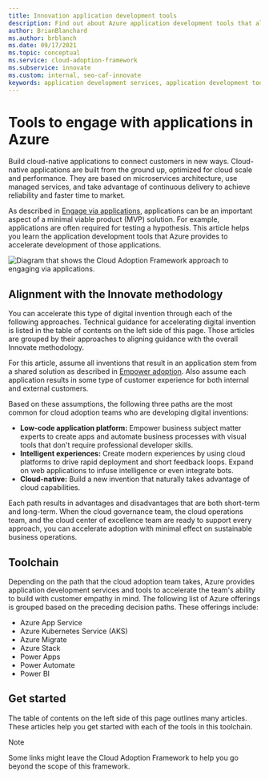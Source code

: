 ```yaml
---
title: Innovation application development tools
description: Find out about Azure application development tools that align to the Innovate methodology of the Cloud Adoption Framework.
author: BrianBlanchard
ms.author: brblanch
ms.date: 09/17/2021
ms.topic: conceptual
ms.service: cloud-adoption-framework
ms.subservice: innovate
ms.custom: internal, seo-caf-innovate
keywords: application development services, application development tools, innovation methodologies
---
```


# Tools to engage with applications in Azure

Build cloud-native applications to connect customers in new ways. Cloud-native applications are built from the ground up, optimized for cloud scale and performance. They are based on microservices architecture, use managed services, and take advantage of continuous delivery to achieve reliability and faster time to market.

As described in [Engage via applications](../considerations/apps.md), applications can be an important aspect of a minimal viable product (MVP) solution. For example, applications are often required for testing a hypothesis. This article helps you learn the application development tools that Azure provides to accelerate development of those applications.

![Diagram that shows the Cloud Adoption Framework approach to engaging via applications.](../../_images/innovate/engage-via-apps.png)

## Alignment with the Innovate methodology

You can accelerate this type of digital invention through each of the following approaches. Technical guidance for accelerating digital invention is listed in the table of contents on the left side of this page. Those articles are grouped by their approaches to aligning guidance with the overall Innovate methodology.

For this article, assume all inventions that result in an application stem from a shared solution as described in [Empower adoption](./ci-cd.md). Also assume each application results in some type of customer experience for both internal and external customers.

Based on these assumptions, the following three paths are the most common for cloud adoption teams who are developing digital inventions:

- **Low-code application platform:** Empower business subject matter experts to create apps and automate business processes with visual tools that don't require professional developer skills.
- **Intelligent experiences:** Create modern experiences by using cloud platforms to drive rapid deployment and short feedback loops. Expand on web applications to infuse intelligence or even integrate bots.
- **Cloud-native:** Build a new invention that naturally takes advantage of cloud capabilities.

Each path results in advantages and disadvantages that are both short-term and long-term. When the cloud governance team, the cloud operations team, and the cloud center of excellence team are ready to support every approach, you can accelerate adoption with minimal effect on sustainable business operations.

## Toolchain

Depending on the path that the cloud adoption team takes, Azure provides application development services and tools to accelerate the team's ability to build with customer empathy in mind. The following list of Azure offerings is grouped based on the preceding decision paths. These offerings include:

- Azure App Service
- Azure Kubernetes Service (AKS)
- Azure Migrate
- Azure Stack
- Power Apps
- Power Automate
- Power BI

## Get started

The table of contents on the left side of this page outlines many articles. These articles help you get started with each of the tools in this toolchain.

> [!NOTE]
> Some links might leave the Cloud Adoption Framework to help you go beyond the scope of this framework.
